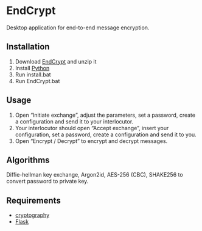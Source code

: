 # EndCrypt

Desktop application for end-to-end message encryption.

## Installation

1. Download [EndCrypt](https://github.com/ilyakotsar/endcrypt/archive/refs/heads/main.zip) and unzip it
2. Install [Python](https://www.python.org/)
3. Run install.bat
4. Run EndCrypt.bat

## Usage

1. Open “Initiate exchange”, adjust the parameters, set a password, create a configuration and send it to your interlocutor.
2. Your interlocutor should open “Accept exchange”, insert your configuration, set a password, create a configuration and send it to you.
3. Open “Encrypt / Decrypt” to encrypt and decrypt messages.

## Algorithms

Diffie-hellman key exchange, Argon2id, AES-256 (CBC), SHAKE256 to convert password to private key.

## Requirements

- [cryptography](https://github.com/pyca/cryptography)
- [Flask](https://github.com/pallets/flask)
